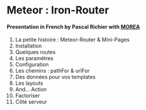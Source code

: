 # Meteor : Iron-Router
#### Presentation in French by Pascal Richier with [MOREA](http://www.morea.fr/ "www.morea.fr")

1. La petite histoire : Meteor-Router & Mini-Pages
2. Installation
3. Quelques routes
4. Les paramètres
5. Configuration
6. Les chemins : pathFor & urlFor
7. Des données pour vos templates
8. Les layouts
9. And... Action
10. Factoriser
11. Côté serveur

